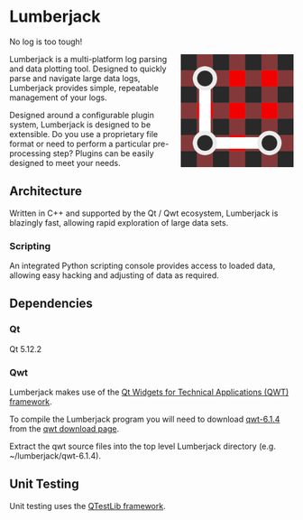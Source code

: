 
# Lumberjack

No log is too tough!

<img style="float: right;" src="logo/lumberjack.png" alt="Lumberjack" width="200"/>

Lumberjack is a multi-platform log parsing and data plotting tool. Designed to quickly parse and navigate large data logs, Lumberjack provides simple, repeatable management of your logs.

Designed around a configurable plugin system, Lumberjack is designed to be extensible. Do you use a proprietary file format or need to perform a particular pre-processing step? Plugins can be easily designed to meet your needs.

## Architecture

Written in C++ and supported by the Qt / Qwt ecosystem, Lumberjack is blazingly fast, allowing rapid exploration of large data sets.

### Scripting

An integrated Python scripting console provides access to loaded data, allowing easy hacking and adjusting of data as required.

## Dependencies

### Qt

Qt 5.12.2

### Qwt

Lumberjack makes use of the [Qt Widgets for Technical Applications (QWT) framework](https://qwt.sourceforge.io/).

To compile the Lumberjack program you will need to download [qwt-6.1.4](https://sourceforge.net/projects/qwt/files/qwt/6.1.4/) from the [qwt download page](https://sourceforge.net/projects/qwt/files/qwt/).

Extract the qwt source files into the top level Lumberjack directory (e.g. ~/lumberjack/qwt-6.1.4).

## Unit Testing

Unit testing uses the [QTestLib framework](https://doc.qt.io/qt-5/qtest-overview.html).
